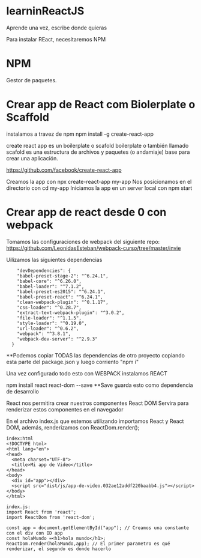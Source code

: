 # learninReactJS

Aprende una vez, escribe donde quieras

Para instalar REact, necesitaremos NPM

# NPM 
Gestor de paquetes.

# Crear app de React com Biolerplate o Scaffold
instalamos a travez de npm 
npm install -g create-react-app

  create react app es un boilerplate o scafold
  boilerplate o también llamado scafold es una estructura de archivos y paquetes (o andamiaje) base para crear una aplicación.

https://github.com/facebook/create-react-app

Creamos la app con
  npx create-react-app my-app
Nos posicionamos en el directorio con
  cd my-app
Iniciamos la app en un server local con
  npm start

# Crear app de react desde 0 con webpack

Tomamos las configuraciones de webpack del siguiente repo:
  https://github.com/LeonidasEsteban/webpack-curso/tree/master/invie
  
Uilizamos las siguientes dependencias
```
    "devDependencies": {
    "babel-preset-stage-2": "^6.24.1",
    "babel-core": "^6.26.0",
    "babel-loader": "^7.1.2",
    "babel-preset-es2015": "^6.24.1",
    "babel-preset-react": "^6.24.1",
    "clean-webpack-plugin": "^0.1.17",
    "css-loader": "^0.28.7",
    "extract-text-webpack-plugin": "^3.0.2",
    "file-loader": "^1.1.5",
    "style-loader": "^0.19.0",
    "url-loader": "^0.6.2",
    "webpack": "^3.8.1",
    "webpack-dev-server": "^2.9.3"
  }
```
   **Podemos copiar TODAS las dependencias de otro proyecto copiando esta parte del package.json y luego corriento "npm i"
    
    
  Una vez configurado todo esto con WEBPACK instalamos REACT
  
  npm install react react-dom --save 
  **Save guarda esto como dependencia de desarrollo
  
  React nos permitira crear nuestros componentes
  React DOM Servira para renderizar estos componentes en el navegador
  
  En el archivo index.js que estemos utilizando importamos React y React DOM, además, renderizamos con ReactDom.render();
  ```
  index:html
  <!DOCTYPE html>
  <html lang="en">
  <head>
    <meta charset="UTF-8">
    <title>Mi app de Video</title>
  </head>
  <body>
    <div id="app"></div>
    <script src="dist/js/app-de-video.032ae12addf220baabb4.js"></script>
  </body>
  </html>

  index.js:
  import React from 'react';
  import ReactDom from 'react-dom';

  const app = document.getElementById("app"); // Creamos una constante con el div con ID app
  const holaMundo =<h1>hola mundo</h1>;
  ReactDom.render(holaMundo,app); // El primer parametro es qué renderizar, el segundo es donde hacerlo
  
```
